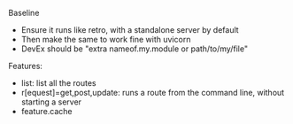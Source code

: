 Baseline

-   Ensure it runs like retro, with a standalone server by default
-   Then make the same to work fine with uvicorn
-   DevEx should be "extra nameof.my.module or path/to/my/file"

Features:

-   list: list all the routes
-   r\[equest\]=get,post,update: runs a route from the command line,
    without starting a server
-   feature.cache
